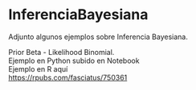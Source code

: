 # InferenciaBayesiana

Adjunto algunos ejemplos sobre Inferencia Bayesiana.

Prior Beta - Likelihood Binomial.\
Ejemplo en Python subido en Notebook\
Ejemplo en R aquí \
https://rpubs.com/fasciatus/750361

